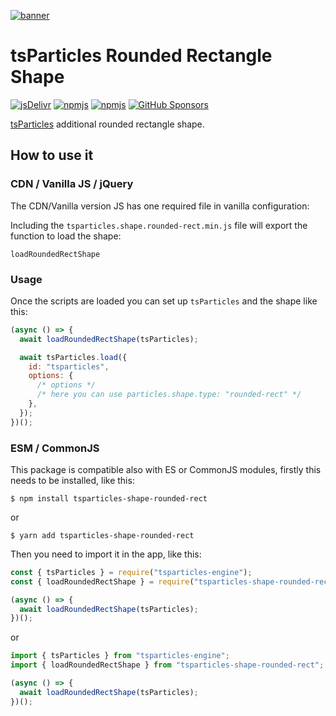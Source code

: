 [![banner](https://particles.js.org/images/banner3.png)](https://particles.js.org)

# tsParticles Rounded Rectangle Shape

[![jsDelivr](https://data.jsdelivr.com/v1/package/npm/tsparticles-shape-rounded-rect/badge)](https://www.jsdelivr.com/package/npm/tsparticles-shape-rounded-rect)
[![npmjs](https://badge.fury.io/js/tsparticles-shape-rounded-rect.svg)](https://www.npmjs.com/package/tsparticles-shape-rounded-rect)
[![npmjs](https://img.shields.io/npm/dt/tsparticles-shape-rounded-rect)](https://www.npmjs.com/package/tsparticles-shape-rounded-rect) [![GitHub Sponsors](https://img.shields.io/github/sponsors/matteobruni)](https://github.com/sponsors/matteobruni)

[tsParticles](https://github.com/matteobruni/tsparticles) additional rounded rectangle shape.

## How to use it

### CDN / Vanilla JS / jQuery

The CDN/Vanilla version JS has one required file in vanilla configuration:

Including the `tsparticles.shape.rounded-rect.min.js` file will export the function to load the shape:

```text
loadRoundedRectShape
```

### Usage

Once the scripts are loaded you can set up `tsParticles` and the shape like this:

```javascript
(async () => {
  await loadRoundedRectShape(tsParticles);

  await tsParticles.load({
    id: "tsparticles",
    options: {
      /* options */
      /* here you can use particles.shape.type: "rounded-rect" */
    },
  });
})();
```

### ESM / CommonJS

This package is compatible also with ES or CommonJS modules, firstly this needs to be installed, like this:

```shell
$ npm install tsparticles-shape-rounded-rect
```

or

```shell
$ yarn add tsparticles-shape-rounded-rect
```

Then you need to import it in the app, like this:

```javascript
const { tsParticles } = require("tsparticles-engine");
const { loadRoundedRectShape } = require("tsparticles-shape-rounded-rect");

(async () => {
  await loadRoundedRectShape(tsParticles);
})();
```

or

```javascript
import { tsParticles } from "tsparticles-engine";
import { loadRoundedRectShape } from "tsparticles-shape-rounded-rect";

(async () => {
  await loadRoundedRectShape(tsParticles);
})();
```
